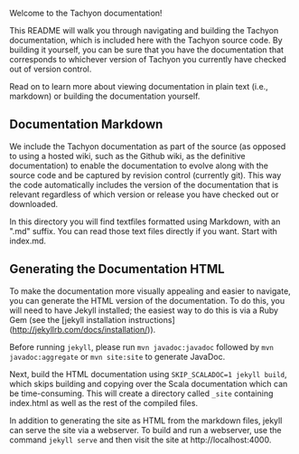 Welcome to the Tachyon documentation!

This README will walk you through navigating and building the Tachyon documentation, which is
included here with the Tachyon source code. By building it yourself, you can be sure that you have
the documentation that corresponds to whichever version of Tachyon you currently have checked out of
version control.

Read on to learn more about viewing documentation in plain text (i.e., markdown) or building the
documentation yourself.

## Documentation Markdown

We include the Tachyon documentation as part of the source (as opposed to using a hosted wiki, such
as the Github wiki, as the definitive documentation) to enable the documentation to evolve along
with the source code and be captured by revision control (currently git). This way the code
automatically includes the version of the documentation that is relevant regardless of which version
or release you have checked out or downloaded.

In this directory you will find textfiles formatted using Markdown, with an ".md" suffix. You can
read those text files directly if you want. Start with index.md.

## Generating the Documentation HTML

To make the documentation more visually appealing and easier to navigate, you can generate the HTML
version of the documentation. To do this, you will need to have Jekyll installed; the easiest way to 
do this is via a Ruby Gem (see the [jekyll installation instructions]
(http://jekyllrb.com/docs/installation/)).

Before running `jekyll`, please run `mvn javadoc:javadoc` followed by `mvn javadoc:aggregate` or 
`mvn site:site` to generate JavaDoc.

Next, build the HTML documentation using `SKIP_SCALADOC=1 jekyll build`, which skips building and 
copying over the Scala documentation which can be time-consuming. This will create a directory 
called `_site` containing index.html as well as the rest of the compiled files.

In addition to generating the site as HTML from the markdown files, jekyll can serve the site via
a webserver. To build and run a webserver, use the command `jekyll serve` and then visit the site 
at http://localhost:4000.
